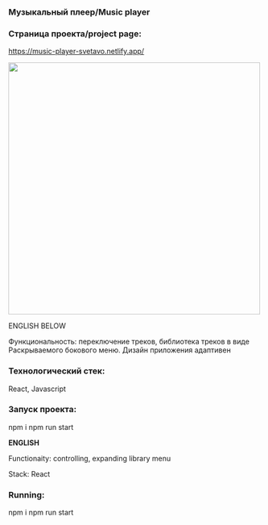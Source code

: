  ### Музыкальный плеер/Music player
 
 ### Страница проекта/project page: 
 https://music-player-svetavo.netlify.app/
 
  <img src="https://static.tildacdn.com/tild6539-6137-4339-b065-383161393162/__2023-07-01__153425.png" width="500"/>


 ENGLISH BELOW

 Функциональность: переключение треков, библиотека треков в виде Раскрываемого бокового меню.
 Дизайн приложения адаптивен

 ### Технологический стек:
 React, Javascript

 ### Запуск проекта:
 npm i
 npm run start


**ENGLISH**

Functionaity: controlling, expanding library menu

Stack: 
React

### Running:

 npm i
 npm run start
